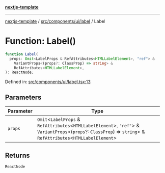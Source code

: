 [**nextjs-template**](README.md)

---

[nextjs-template](README.md) / [src/components/ui/label](src.components.ui.label.md) / Label

# Function: Label()

```ts
function Label(
  props: Omit<LabelProps & RefAttributes<HTMLLabelElement>, "ref"> &
    VariantProps<(props?: ClassProp) => string> &
    RefAttributes<HTMLLabelElement>,
): ReactNode;
```

Defined in: [src/components/ui/label.tsx:13](https://github.com/mariolim96/Easy-Check-In/blob/e840a4393cceae48bed5204292fc61d73f9f5dbb/src/components/ui/label.tsx#L13)

## Parameters

| Parameter | Type                                                                                                                                                                    |
| --------- | ----------------------------------------------------------------------------------------------------------------------------------------------------------------------- |
| `props`   | `Omit`\<`LabelProps` & `RefAttributes`\<`HTMLLabelElement`\>, `"ref"`\> & `VariantProps`\<(`props`?: `ClassProp`) => `string`\> & `RefAttributes`\<`HTMLLabelElement`\> |

## Returns

`ReactNode`
